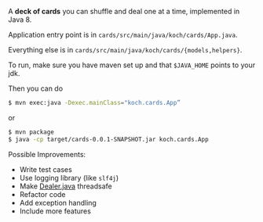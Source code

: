 A **deck of cards** you can shuffle and deal one at a time, implemented in Java 8. 

Application entry point is in `cards/src/main/java/koch/cards/App.java`.

Everything else is in `cards/src/main/java/koch/cards/{models,helpers}`.

To run, make sure you have maven set up and that `$JAVA_HOME` points to your jdk.

Then you can do

```bash
$ mvn exec:java -Dexec.mainClass="koch.cards.App”
```

or

```bash
$ mvn package
$ java -cp target/cards-0.0.1-SNAPSHOT.jar koch.cards.App
```

Possible Improvements:
- Write test cases
- Use logging library (like `slf4j`)
- Make [Dealer.java][dealer] threadsafe
- Refactor code
- Add exception handling
- Include more features

[dealer]: https://github.com/michaelkochub/cards/blob/master/src/main/java/koch/cards/helpers/Dealer.java

